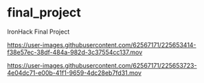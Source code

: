 # final_project
IronHack Final Project


https://user-images.githubusercontent.com/62567171/225653414-f38e57ec-38df-484a-982d-3c37554cc137.mov



https://user-images.githubusercontent.com/62567171/225653723-4e04dc71-e00b-41f1-9659-4dc28eb7fd31.mov

